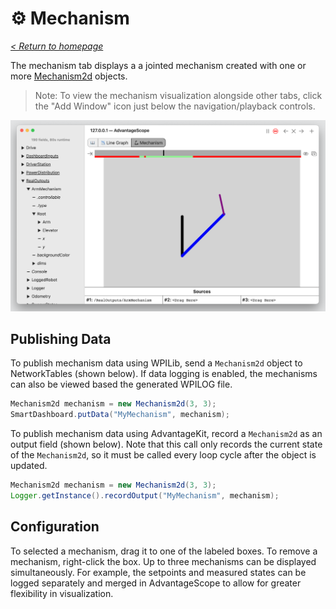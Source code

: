 # ⚙️ Mechanism

_[< Return to homepage](/docs/INDEX.md)_

The mechanism tab displays a a jointed mechanism created with one or more [Mechanism2d](https://docs.wpilib.org/en/stable/docs/software/dashboards/glass/mech2d-widget.html) objects.

> Note: To view the mechanism visualization alongside other tabs, click the "Add Window" icon just below the navigation/playback controls.

![Overview of mechanism tab](/docs/resources/mechanism/mechanism-1.png)

## Publishing Data

To publish mechanism data using WPILib, send a `Mechanism2d` object to NetworkTables (shown below). If data logging is enabled, the mechanisms can also be viewed based the generated WPILOG file.

```java
Mechanism2d mechanism = new Mechanism2d(3, 3);
SmartDashboard.putData("MyMechanism", mechanism);
```

To publish mechanism data using AdvantageKit, record a `Mechanism2d` as an output field (shown below). Note that this call only records the current state of the `Mechanism2d`, so it must be called every loop cycle after the object is updated.

```java
Mechanism2d mechanism = new Mechanism2d(3, 3);
Logger.getInstance().recordOutput("MyMechanism", mechanism);
```

## Configuration

To selected a mechanism, drag it to one of the labeled boxes. To remove a mechanism, right-click the box. Up to three mechanisms can be displayed simultaneously. For example, the setpoints and measured states can be logged separately and merged in AdvantageScope to allow for greater flexibility in visualization.
